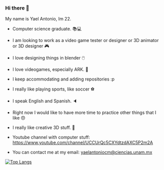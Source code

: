 ### Hi there 👋
My name is Yael Antonio, Im 22.

- Computer science graduate. 📚💻
- I am looking to work as a video game tester or designer or 3D animator or 3D designer 🎮
- I love designing things in blender 🖱️
- I love videogames, especially ARK. 🦖
- I keep accommodating and adding repositories :p
- I really like playing sports, like soccer ⚽
- I speak English and Spanish. 🔈
- Right now I would like to have more time to practice other things that I like 😞
- I really like creative 3D stuff. 🎲
- Youtube channel with computer stuff: https://www.youtube.com/channel/UCCUrQc5CXYdtzdAXC5P2m2A

- You can contact me at my email: yaelantoniocm@ciencias.unam.mx

[![Top Langs](https://github-readme-stats.vercel.app/api/top-langs/?username=yaelantoniocm&layout=compact&langs_count=10)](https://github.com/anuraghazra/github-readme-stats)
